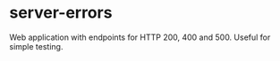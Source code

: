# server-errors
Web application with endpoints for HTTP 200, 400 and 500. Useful for simple testing.
